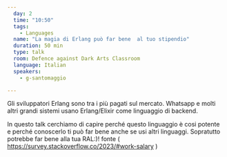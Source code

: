 ```yaml
---
  day: 2
  time: "10:50"
  tags:
    - Languages
  name: "La magia di Erlang può far bene  al tuo stipendio"
  duration: 50 min
  type: talk
  room: Defence against Dark Arts Classroom
  language: Italian
  speakers:
    - g-santomaggio

---
```


Gli sviluppatori Erlang sono tra i più pagati sul mercato.
Whatsapp e molti altri grandi sistemi usano Erlang/Elixir come linguaggio di backend.

In questo talk cerchiamo di capire perché questo linguaggio è cosi potente e perché conoscerlo ti può far bene anche se usi altri linguaggi.
Sopratutto potrebbe far bene alla tua RAL:)!
fonte ( https://survey.stackoverflow.co/2023/#work-salary )

